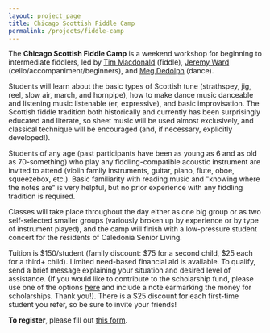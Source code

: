 ```yaml
---
layout: project_page
title: Chicago Scottish Fiddle Camp
permalink: /projects/fiddle-camp
---
```


The **Chicago Scottish Fiddle Camp** is a weekend workshop for beginning to
intermediate fiddlers, led by [Tim Macdonald](http://tsmacdonald.com/) (fiddle),
[Jeremy Ward](http://timandjeremy.com/) (cello/accompaniment/beginners),
and [Meg Dedolph](https://www.linkedin.com/in/meg-dedolph-7b9292b/) (dance).


Students will learn about the basic types of Scottish tune (strathspey, jig,
reel, slow air, march, and hornpipe), how to make dance music danceable and
listening music listenable (er, expressive), and basic improvisation. The
Scottish fiddle tradition both historically and currently has been surprisingly
educated and literate, so sheet music will be used almost exclusively, and
classical technique will be encouraged (and, if necessary, explicitly
developed!).

Students of any age (past participants have been as young as 6 and as old as
70-something) who play any fiddling-compatible acoustic instrument are invited
to attend (violin family instruments, guitar, piano, flute, oboe, squeezebox,
etc.). Basic familiarity with reading music and "knowing where the notes are"
is very helpful, but no prior experience with any fiddling tradition is
required.

Classes will take place throughout the day either as one big group or as two
self-selected smaller groups (variously broken up by experience or by type of
instrument played), and the camp will finish with a low-pressure student
concert for the residents of Caledonia Senior Living.

Tuition is $150/student (family discount: $75 for a second child, $25 each for
a third+ child). Limited need-based financial aid is available. To qualify,
send a brief message explaining your situation and desired level of assistance.
(If you would like to contribute to the scholarship fund, please use one of the
options [here](/donate) and include a note earmarking the money for
scholarships. Thank you!). There is a $25 discount for each first-time student
you refer, so be sure to invite your friends!

**To register**, please fill out [this form](https://forms.gle/owk5ZJ6bLTvbhdC96).
